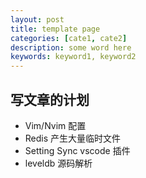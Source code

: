 ```yaml
---
layout: post
title: template page
categories: [cate1, cate2]
description: some word here
keywords: keyword1, keyword2
---
```


## 写文章的计划

- Vim/Nvim 配置
- Redis 产生大量临时文件
- Setting Sync vscode 插件
- leveldb 源码解析
